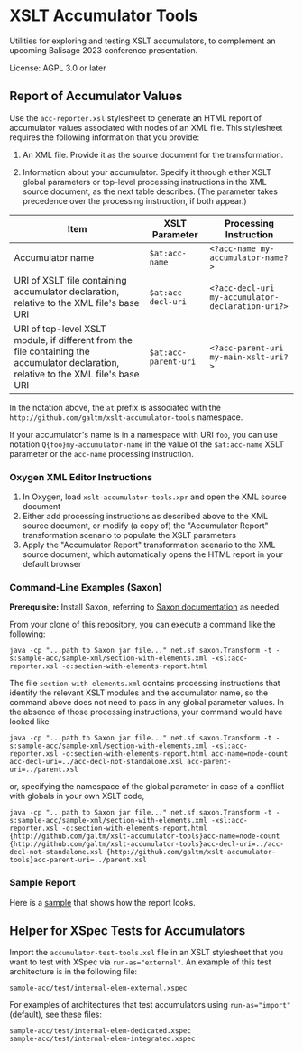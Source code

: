 # XSLT Accumulator Tools

Utilities for exploring and testing XSLT accumulators, to complement an upcoming Balisage 2023 conference presentation.

License: AGPL 3.0 or later

## Report of Accumulator Values
Use the `acc-reporter.xsl` stylesheet to generate an HTML report of accumulator values associated with nodes of an XML file. This stylesheet requires the following information that you provide: 

1. An XML file. Provide it as the source document for the transformation.

1. Information about your accumulator. Specify it through either XSLT global parameters or top-level processing instructions in the XML source document, as the next table describes. (The parameter takes precedence over the processing instruction, if both appear.)


| Item | XSLT Parameter | Processing Instruction  |
|---|---|---|
| Accumulator name  | `$at:acc-name`  |  `<?acc-name my-accumulator-name?>` |
| URI of XSLT file containing accumulator declaration, relative to the XML file's base URI  | `$at:acc-decl-uri` | `<?acc-decl-uri my-accumulator-declaration-uri?>` |
| URI of top-level XSLT module, if different from the file containing the accumulator declaration, relative to the XML file's base URI | `$at:acc-parent-uri` | `<?acc-parent-uri my-main-xslt-uri?>`  |


In the notation above, the `at` prefix is associated with the `http://github.com/galtm/xslt-accumulator-tools` namespace.

If your accumulator's name is in a namespace with URI `foo`, you can use notation `Q{foo}my-accumulator-name` in the value of the `$at:acc-name` XSLT parameter or the `acc-name` processing instruction.

### Oxygen XML Editor Instructions

1. In Oxygen, load `xslt-accumulator-tools.xpr` and open the XML source document
1. Either add processing instructions as described above to the XML source document, or modify (a copy of) the "Accumulator Report" transformation scenario to populate the XSLT parameters 
1. Apply the "Accumulator Report" transformation scenario to the XML source document, which automatically opens the HTML report in your default browser 

### Command-Line Examples (Saxon)
**Prerequisite:** Install Saxon, referring to [Saxon documentation](https://saxonica.com/documentation12/index.html#!about/gettingstarted/gettingstartedjava) as needed.

From your clone of this repository, you can execute a command like the following:

`java -cp "...path to Saxon jar file..." net.sf.saxon.Transform -t -s:sample-acc/sample-xml/section-with-elements.xml -xsl:acc-reporter.xsl -o:section-with-elements-report.html`

The file `section-with-elements.xml` contains processing instructions that identify the relevant XSLT modules and the accumulator name, so the command above does not need to pass in any global parameter values. In the absence of those processing instructions, your command would have looked like

`java -cp "...path to Saxon jar file..." net.sf.saxon.Transform -t -s:sample-acc/sample-xml/section-with-elements.xml -xsl:acc-reporter.xsl -o:section-with-elements-report.html acc-name=node-count acc-decl-uri=../acc-decl-not-standalone.xsl acc-parent-uri=../parent.xsl`

or, specifying the namespace of the global parameter in case of a conflict with globals in your own XSLT code,

`java -cp "...path to Saxon jar file..." net.sf.saxon.Transform -t -s:sample-acc/sample-xml/section-with-elements.xml -xsl:acc-reporter.xsl -o:section-with-elements-report.html {http://github.com/galtm/xslt-accumulator-tools}acc-name=node-count {http://github.com/galtm/xslt-accumulator-tools}acc-decl-uri=../acc-decl-not-standalone.xsl {http://github.com/galtm/xslt-accumulator-tools}acc-parent-uri=../parent.xsl` 

### Sample Report
Here is a [sample](https://htmlpreview.github.io/?https://github.com/galtm/xslt-accumulator-tools/blob/main/sample-acc/sample-xml/acc-report/word-count-sample-acc-report.html) that shows how the report looks.

## Helper for XSpec Tests for Accumulators
Import the `accumulator-test-tools.xsl` file in an XSLT stylesheet that you want to test with XSpec via `run-as="external"`. An example of this test architecture is in the following file:
```
sample-acc/test/internal-elem-external.xspec
```

For examples of architectures that test accumulators using `run-as="import"` (default), see these files:
```
sample-acc/test/internal-elem-dedicated.xspec
sample-acc/test/internal-elem-integrated.xspec
```
